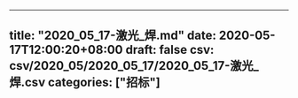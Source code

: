 
---
title: "2020_05_17-激光_焊.md"
date: 2020-05-17T12:00:20+08:00
draft: false
csv: csv/2020_05/2020_05_17/2020_05_17-激光_焊.csv
categories: ["招标"]
---
